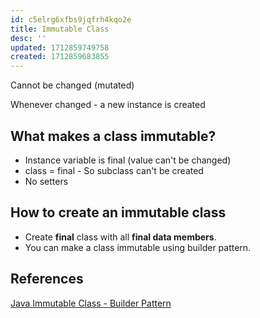```yaml
---
id: c5elrg6xfbs9jqfrh4kqo2e
title: Immutable Class
desc: ''
updated: 1712859749758
created: 1712859683855
---
```


Cannot be changed (mutated)

Whenever changed - a new instance is created


## What makes a class immutable?

- Instance variable is final (value can't be changed)
- class = final - So subclass can't be created
- No setters

## How to create an immutable class

- Create **final** class with all **final data members**.
- You can make a class immutable using builder pattern.

## References

[Java Immutable Class - Builder Pattern](https://www.journaldev.com/1432/java-immutable-class-builder)
